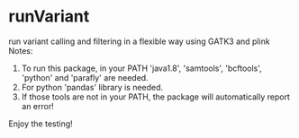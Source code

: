 # runVariant
run variant calling and filtering in a flexible way using GATK3 and plink
Notes:
1. To run this package, in your PATH 'java1.8', 'samtools', 'bcftools', 'python' and 'parafly' are needed.
2. For python 'pandas' library is needed.
3. If those tools are not in your PATH, the package will automatically report an error!

Enjoy the testing!
